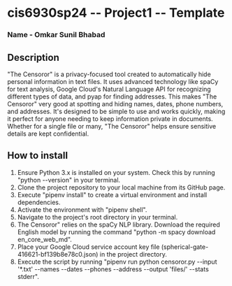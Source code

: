 # cis6930sp24 -- Project1 -- Template

### Name - Omkar Sunil Bhabad

## Description 
"The Censoror" is a privacy-focused tool created to automatically hide personal information in text files. It uses advanced technology like spaCy for text analysis, Google Cloud's Natural Language API for recognizing different types of data, and pyap for finding addresses. This makes "The Censoror" very good at spotting and hiding names, dates, phone numbers, and addresses. It's designed to be simple to use and works quickly, making it perfect for anyone needing to keep information private in documents. Whether for a single file or many, "The Censoror" helps ensure sensitive details are kept confidential.

## How to install
1. Ensure Python 3.x is installed on your system. Check this by running "python --version" in your terminal.
2. Clone the project repository to your local machine from its GitHub page.
3. Execute "pipenv install" to create a virtual environment and install dependencies.
4. Activate the environment with "pipenv shell".
5. Navigate to the project's root directory in your terminal.
6. The Censoror" relies on the spaCy NLP library. Download the required English model by running the command "python -m spacy download en_core_web_md".
7. Place your Google Cloud service account key file (spherical-gate-416621-bf139b8e78c0.json) in the project directory.
8. Execute the script by running "pipenv run python censoror.py --input '*.txt' --names --dates --phones --address --output 'files/' --stats stderr".

